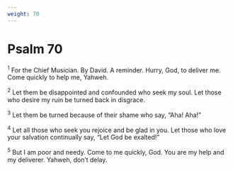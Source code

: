 ```yaml
---
weight: 70
---
```


# Psalm 70

<sup>1</sup> For the Chief Musician. By David. A reminder. Hurry, God, to deliver me. Come quickly to help me, Yahweh. 

<sup>2</sup> Let them be disappointed and confounded who seek my soul. Let those who desire my ruin be turned back in disgrace. 

<sup>3</sup> Let them be turned because of their shame who say, “Aha! Aha!” 

<sup>4</sup> Let all those who seek you rejoice and be glad in you. Let those who love your salvation continually say, “Let God be exalted!” 

<sup>5</sup> But I am poor and needy. Come to me quickly, God. You are my help and my deliverer. Yahweh, don’t delay. 


